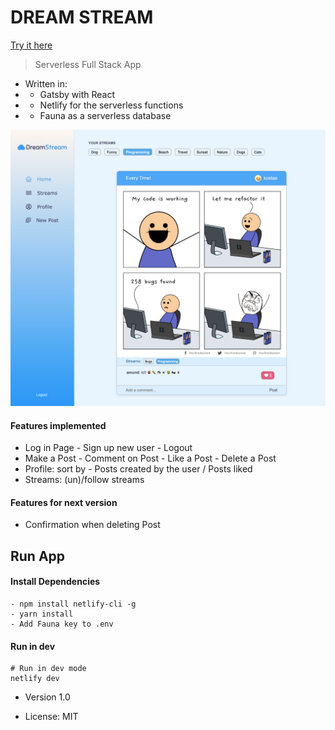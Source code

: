 # DREAM STREAM

[Try it here](https://dream-stream.netlify.app/)

> Serverless Full Stack App

- Written in: 
 - - Gatsby with React 
 - - Netlify for the serverless functions 
 - - Fauna as a serverless database


![Main view](/assets/dream-stream.png "Main View") 

 #### Features implemented

- Log in Page - Sign up new user - Logout
- Make a Post - Comment on Post - Like a Post - Delete a Post
- Profile: sort by - Posts created by the user / Posts liked
- Streams: (un)/follow streams


#### Features for next version

- Confirmation when deleting Post

## Run App

#### Install Dependencies

```
- npm install netlify-cli -g
- yarn install
- Add Fauna key to .env
```

#### Run in dev

```
# Run in dev mode 
netlify dev
```

- Version 1.0

- License: MIT
